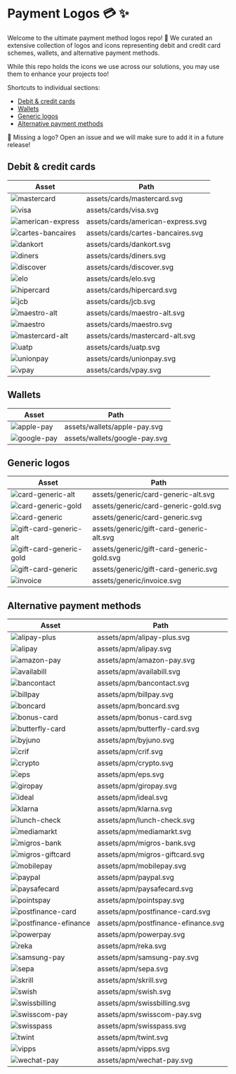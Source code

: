 # Payment Logos 💳 ✨

Welcome to the ultimate payment method logos repo! 🎉 We curated an extensive collection of logos and icons representing debit and credit card schemes, wallets, and alternative payment methods.

While this repo holds the icons we use across our solutions, you may use them to enhance your projects too!

Shortcuts to individual sections:

- [Debit & credit cards](#debit--credit-cards)
- [Wallets](#wallets)
- [Generic logos](#generic-logos)
- [Alternative payment methods](#alternative-payment-methods)

👀 Missing a logo? Open an issue and we will make sure to add it in a future release!

## Debit & credit cards

| Asset | Path |
| ----- | ---- |
| ![mastercard](https://raw.githubusercontent.com/datatrans/payment-logos/master/assets/cards/mastercard.svg?sanitize=true) | assets/cards/mastercard.svg |
| ![visa](https://raw.githubusercontent.com/datatrans/payment-logos/master/assets/cards/visa.svg?sanitize=true) | assets/cards/visa.svg |
| ![american-express](https://raw.githubusercontent.com/datatrans/payment-logos/master/assets/cards/american-express.svg?sanitize=true) | assets/cards/american-express.svg |
| ![cartes-bancaires](https://raw.githubusercontent.com/datatrans/payment-logos/master/assets/cards/cartes-bancaires.svg?sanitize=true) | assets/cards/cartes-bancaires.svg |
| ![dankort](https://raw.githubusercontent.com/datatrans/payment-logos/master/assets/cards/dankort.svg?sanitize=true) | assets/cards/dankort.svg |
| ![diners](https://raw.githubusercontent.com/datatrans/payment-logos/master/assets/cards/diners.svg?sanitize=true) | assets/cards/diners.svg |
| ![discover](https://raw.githubusercontent.com/datatrans/payment-logos/master/assets/cards/discover.svg?sanitize=true) | assets/cards/discover.svg |
| ![elo](https://raw.githubusercontent.com/datatrans/payment-logos/master/assets/cards/elo.svg?sanitize=true) | assets/cards/elo.svg |
| ![hipercard](https://raw.githubusercontent.com/datatrans/payment-logos/master/assets/cards/hipercard.svg?sanitize=true) | assets/cards/hipercard.svg |
| ![jcb](https://raw.githubusercontent.com/datatrans/payment-logos/master/assets/cards/jcb.svg?sanitize=true) | assets/cards/jcb.svg |
| ![maestro-alt](https://raw.githubusercontent.com/datatrans/payment-logos/master/assets/cards/maestro-alt.svg?sanitize=true) | assets/cards/maestro-alt.svg |
| ![maestro](https://raw.githubusercontent.com/datatrans/payment-logos/master/assets/cards/maestro.svg?sanitize=true) | assets/cards/maestro.svg |
| ![mastercard-alt](https://raw.githubusercontent.com/datatrans/payment-logos/master/assets/cards/mastercard-alt.svg?sanitize=true) | assets/cards/mastercard-alt.svg |
| ![uatp](https://raw.githubusercontent.com/datatrans/payment-logos/master/assets/cards/uatp.svg?sanitize=true) | assets/cards/uatp.svg |
| ![unionpay](https://raw.githubusercontent.com/datatrans/payment-logos/master/assets/cards/unionpay.svg?sanitize=true) | assets/cards/unionpay.svg |
| ![vpay](https://raw.githubusercontent.com/datatrans/payment-logos/master/assets/cards/vpay.svg?sanitize=true) | assets/cards/vpay.svg |

## Wallets

| Asset | Path |
| ----- | ---- |
| ![apple-pay](https://raw.githubusercontent.com/datatrans/payment-logos/master/assets/wallets/apple-pay.svg?sanitize=true) | assets/wallets/apple-pay.svg |
| ![google-pay](https://raw.githubusercontent.com/datatrans/payment-logos/master/assets/wallets/google-pay.svg?sanitize=true) | assets/wallets/google-pay.svg |

## Generic logos

| Asset | Path |
| ----- | ---- |
| ![card-generic-alt](https://raw.githubusercontent.com/datatrans/payment-logos/master/assets/generic/card-generic-alt.svg?sanitize=true) | assets/generic/card-generic-alt.svg |
| ![card-generic-gold](https://raw.githubusercontent.com/datatrans/payment-logos/master/assets/generic/card-generic-gold.svg?sanitize=true) | assets/generic/card-generic-gold.svg |
| ![card-generic](https://raw.githubusercontent.com/datatrans/payment-logos/master/assets/generic/card-generic.svg?sanitize=true) | assets/generic/card-generic.svg |
| ![gift-card-generic-alt](https://raw.githubusercontent.com/datatrans/payment-logos/master/assets/generic/gift-card-generic-alt.svg?sanitize=true) | assets/generic/gift-card-generic-alt.svg |
| ![gift-card-generic-gold](https://raw.githubusercontent.com/datatrans/payment-logos/master/assets/generic/gift-card-generic-gold.svg?sanitize=true) | assets/generic/gift-card-generic-gold.svg |
| ![gift-card-generic](https://raw.githubusercontent.com/datatrans/payment-logos/master/assets/generic/gift-card-generic.svg?sanitize=true) | assets/generic/gift-card-generic.svg |
| ![invoice](https://raw.githubusercontent.com/datatrans/payment-logos/master/assets/generic/invoice.svg?sanitize=true) | assets/generic/invoice.svg |

## Alternative payment methods

| Asset | Path |
| ----- | ---- |
| ![alipay-plus](https://raw.githubusercontent.com/datatrans/payment-logos/master/assets/apm/alipay-plus.svg?sanitize=true) | assets/apm/alipay-plus.svg |
| ![alipay](https://raw.githubusercontent.com/datatrans/payment-logos/master/assets/apm/alipay.svg?sanitize=true) | assets/apm/alipay.svg |
| ![amazon-pay](https://raw.githubusercontent.com/datatrans/payment-logos/master/assets/apm/amazon-pay.svg?sanitize=true) | assets/apm/amazon-pay.svg |
| ![availabill](https://raw.githubusercontent.com/datatrans/payment-logos/master/assets/apm/availabill.svg?sanitize=true) | assets/apm/availabill.svg |
| ![bancontact](https://raw.githubusercontent.com/datatrans/payment-logos/master/assets/apm/bancontact.svg?sanitize=true) | assets/apm/bancontact.svg |
| ![billpay](https://raw.githubusercontent.com/datatrans/payment-logos/master/assets/apm/billpay.svg?sanitize=true) | assets/apm/billpay.svg |
| ![boncard](https://raw.githubusercontent.com/datatrans/payment-logos/master/assets/apm/boncard.svg?sanitize=true) | assets/apm/boncard.svg |
| ![bonus-card](https://raw.githubusercontent.com/datatrans/payment-logos/master/assets/apm/bonus-card.svg?sanitize=true) | assets/apm/bonus-card.svg |
| ![butterfly-card](https://raw.githubusercontent.com/datatrans/payment-logos/master/assets/apm/butterfly-card.svg?sanitize=true) | assets/apm/butterfly-card.svg |
| ![byjuno](https://raw.githubusercontent.com/datatrans/payment-logos/master/assets/apm/byjuno.svg?sanitize=true) | assets/apm/byjuno.svg |
| ![crif](https://raw.githubusercontent.com/datatrans/payment-logos/master/assets/apm/crif.svg?sanitize=true) | assets/apm/crif.svg |
| ![crypto](https://raw.githubusercontent.com/datatrans/payment-logos/master/assets/apm/crypto.svg?sanitize=true) | assets/apm/crypto.svg |
| ![eps](https://raw.githubusercontent.com/datatrans/payment-logos/master/assets/apm/eps.svg?sanitize=true) | assets/apm/eps.svg |
| ![giropay](https://raw.githubusercontent.com/datatrans/payment-logos/master/assets/apm/giropay.svg?sanitize=true) | assets/apm/giropay.svg |
| ![ideal](https://raw.githubusercontent.com/datatrans/payment-logos/master/assets/apm/ideal.svg?sanitize=true) | assets/apm/ideal.svg |
| ![klarna](https://raw.githubusercontent.com/datatrans/payment-logos/master/assets/apm/klarna.svg?sanitize=true) | assets/apm/klarna.svg |
| ![lunch-check](https://raw.githubusercontent.com/datatrans/payment-logos/master/assets/apm/lunch-check.svg?sanitize=true) | assets/apm/lunch-check.svg |
| ![mediamarkt](https://raw.githubusercontent.com/datatrans/payment-logos/master/assets/apm/mediamarkt.svg?sanitize=true) | assets/apm/mediamarkt.svg |
| ![migros-bank](https://raw.githubusercontent.com/datatrans/payment-logos/master/assets/apm/migros-bank.svg?sanitize=true) | assets/apm/migros-bank.svg |
| ![migros-giftcard](https://raw.githubusercontent.com/datatrans/payment-logos/master/assets/apm/migros-giftcard.svg?sanitize=true) | assets/apm/migros-giftcard.svg |
| ![mobilepay](https://raw.githubusercontent.com/datatrans/payment-logos/master/assets/apm/mobilepay.svg?sanitize=true) | assets/apm/mobilepay.svg |
| ![paypal](https://raw.githubusercontent.com/datatrans/payment-logos/master/assets/apm/paypal.svg?sanitize=true) | assets/apm/paypal.svg |
| ![paysafecard](https://raw.githubusercontent.com/datatrans/payment-logos/master/assets/apm/paysafecard.svg?sanitize=true) | assets/apm/paysafecard.svg |
| ![pointspay](https://raw.githubusercontent.com/datatrans/payment-logos/master/assets/apm/pointspay.svg?sanitize=true) | assets/apm/pointspay.svg |
| ![postfinance-card](https://raw.githubusercontent.com/datatrans/payment-logos/master/assets/apm/postfinance-card.svg?sanitize=true) | assets/apm/postfinance-card.svg |
| ![postfinance-efinance](https://raw.githubusercontent.com/datatrans/payment-logos/master/assets/apm/postfinance-efinance.svg?sanitize=true) | assets/apm/postfinance-efinance.svg |
| ![powerpay](https://raw.githubusercontent.com/datatrans/payment-logos/master/assets/apm/powerpay.svg?sanitize=true) | assets/apm/powerpay.svg |
| ![reka](https://raw.githubusercontent.com/datatrans/payment-logos/master/assets/apm/reka.svg?sanitize=true) | assets/apm/reka.svg |
| ![samsung-pay](https://raw.githubusercontent.com/datatrans/payment-logos/master/assets/apm/samsung-pay.svg?sanitize=true) | assets/apm/samsung-pay.svg |
| ![sepa](https://raw.githubusercontent.com/datatrans/payment-logos/master/assets/apm/sepa.svg?sanitize=true) | assets/apm/sepa.svg |
| ![skrill](https://raw.githubusercontent.com/datatrans/payment-logos/master/assets/apm/skrill.svg?sanitize=true) | assets/apm/skrill.svg |
| ![swish](https://raw.githubusercontent.com/datatrans/payment-logos/master/assets/apm/swish.svg?sanitize=true) | assets/apm/swish.svg |
| ![swissbilling](https://raw.githubusercontent.com/datatrans/payment-logos/master/assets/apm/swissbilling.svg?sanitize=true) | assets/apm/swissbilling.svg |
| ![swisscom-pay](https://raw.githubusercontent.com/datatrans/payment-logos/master/assets/apm/swisscom-pay.svg?sanitize=true) | assets/apm/swisscom-pay.svg |
| ![swisspass](https://raw.githubusercontent.com/datatrans/payment-logos/master/assets/apm/swisspass.svg?sanitize=true) | assets/apm/swisspass.svg |
| ![twint](https://raw.githubusercontent.com/datatrans/payment-logos/master/assets/apm/twint.svg?sanitize=true) | assets/apm/twint.svg |
| ![vipps](https://raw.githubusercontent.com/datatrans/payment-logos/master/assets/apm/vipps.svg?sanitize=true) | assets/apm/vipps.svg |
| ![wechat-pay](https://raw.githubusercontent.com/datatrans/payment-logos/master/assets/apm/wechat-pay.svg?sanitize=true) | assets/apm/wechat-pay.svg |
